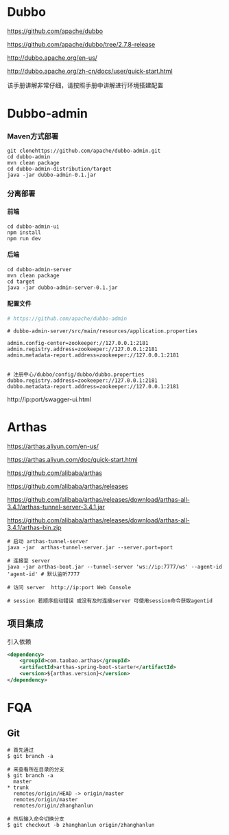 # Dubbo

https://github.com/apache/dubbo

https://github.com/apache/dubbo/tree/2.7.8-release

http://dubbo.apache.org/en-us/

http://dubbo.apache.org/zh-cn/docs/user/quick-start.html

该手册讲解非常仔细，请按照手册中讲解进行环境搭建配置

# Dubbo-admin

### Maven方式部署

```shell
git clonehttps://github.com/apache/dubbo-admin.git
cd dubbo-admin
mvn clean package
cd dubbo-admin-distribution/target
java -jar dubbo-admin-0.1.jar
```

### 分离部署

#### 前端

```shell
cd dubbo-admin-ui 
npm install 
npm run dev 
```

#### 后端

```shell
cd dubbo-admin-server
mvn clean package 
cd target
java -jar dubbo-admin-server-0.1.jar
```



#### 配置文件

```sh
# https://github.com/apache/dubbo-admin
```

```properties
# dubbo-admin-server/src/main/resources/application.properties

admin.config-center=zookeeper://127.0.0.1:2181
admin.registry.address=zookeeper://127.0.0.1:2181
admin.metadata-report.address=zookeeper://127.0.0.1:2181


# 注册中心/dubbo/config/dubbo/dubbo.properties
dubbo.registry.address=zookeeper://127.0.0.1:2181
dubbo.metadata-report.address=zookeeper://127.0.0.1:2181
```

http://ip:port/swagger-ui.html



# Arthas

https://arthas.aliyun.com/en-us/

https://arthas.aliyun.com/doc/quick-start.html

https://github.com/alibaba/arthas

https://github.com/alibaba/arthas/releases

https://github.com/alibaba/arthas/releases/download/arthas-all-3.4.1/arthas-tunnel-server-3.4.1.jar

https://github.com/alibaba/arthas/releases/download/arthas-all-3.4.1/arthas-bin.zip

```shell
# 启动 arthas-tunnel-server
java -jar  arthas-tunnel-server.jar --server.port=port

# 连接至 server
java -jar arthas-boot.jar --tunnel-server 'ws://ip:7777/ws' --agent-id 'agent-id' # 默认监听7777 

# 访问 server  http://ip:port Web Console

# session 若顺序启动错误 或没有及时连接server 可使用session命令获取agentid
```

## 项目集成

引入依赖

```xml
<dependency>
    <groupId>com.taobao.arthas</groupId>
    <artifactId>arthas-spring-boot-starter</artifactId>
    <version>${arthas.version}</version>
</dependency>
```

# FQA

## Git

```shell
# 首先通过
$ git branch -a 

# 来查看所在目录的分支
$ git branch -a
  master
* trunk
  remotes/origin/HEAD -> origin/master
  remotes/origin/master
  remotes/origin/zhanghanlun
  
# 然后输入命令切换分支
$ git checkout -b zhanghanlun origin/zhanghanlun

```







